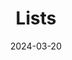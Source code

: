 ---
url: "/categories/lists/"
layout: "terms"
title: Lists
tags:
categories:
date: 2024-03-20
lastMod: 2024-03-29
---